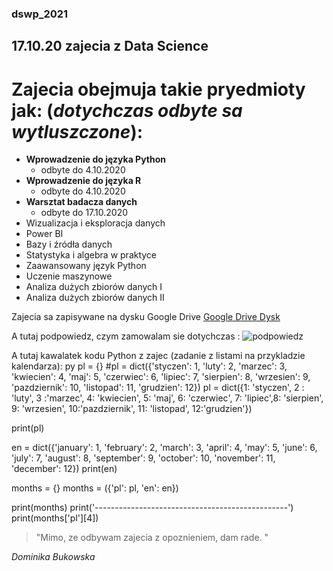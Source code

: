### dswp_2021
## 17.10.20 zajecia z Data Science
# Zajecia obejmuja takie pryedmioty jak: (_dotychczas odbyte sa wytluszczone_):

* **Wprowadzenie do języka Python**
  * odbyte do 4.10.2020
* **Wprowadzenie do języka R**
  * odbyte do 4.10.2020
* **Warsztat badacza danych**
  * odbyte do 17.10.2020
* Wizualizacja i eksploracja danych
* Power BI
* Bazy i źródła danych
* Statystyka i algebra w praktyce 
* Zaawansowany język Python
* Uczenie maszynowe
* Analiza dużych zbiorów danych I
* Analiza dużych zbiorów danych II
 
 Zajecia sa zapisywane na dysku Google Drive [Google Drive Dysk](https://drive.google.com/drive/u/0/my-drive)
 
 A tutaj podpowiedz, czym zamowalam sie dotychczas : ![podpowiedz](https://storage.opinieouczelniach.pl/source/1/OxpndbQUYaOVKe2X8jFZwq6XL7Aitd-k.jpg)
 
 A tutaj kawalatek kodu Python z zajec (zadanie z listami na przykladzie kalendarza):
    py
 pl = {}
#pl = dict({'styczen': 1, 'luty': 2, 'marzec': 3, 'kwiecien': 4, 'maj': 5, 'czerwiec': 6, 'lipiec': 7, 'sierpien': 8, 'wrzesien': 9, 'pazdziernik': 10, 'listopad': 11, 'grudzien': 12}) 
pl = dict({1: 'styczen', 2 : 'luty', 3 :'marzec', 4: 'kwiecien', 5: 'maj', 6: 'czerwiec', 7: 'lipiec',8: 'sierpien', 9: 'wrzesien', 10:'pazdziernik', 11: 'listopad', 12:'grudzien'}) 
 
print(pl)

en = dict({'january': 1, 'february': 2, 'march': 3, 'april': 4, 'may': 5, 'june': 6, 'july': 7, 'august': 8, 'september': 9, 'october': 10, 'november': 11, 'december': 12}) 
print(en)

months = {}
months = ({'pl': pl, 'en': en})

print(months)
print('------------------------------------------------')
print(months['pl'][4])
   
 
 
 > "Mimo, ze odbywam zajecia z opoznieniem, dam rade. "
 
 _Dominika Bukowska_
